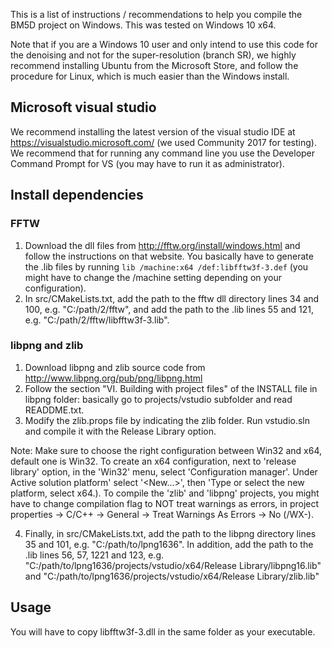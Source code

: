 This is a list of instructions / recommendations to help you compile the BM5D project on Windows.
This was tested on Windows 10 x64.

Note that if you are a Windows 10 user and only intend to use this code for the denoising and not for the super-resolution (branch SR), we highly recommend installing Ubuntu from the Microsoft Store, and follow the procedure for Linux, which is much easier than the Windows install.

## Microsoft visual studio
We recommend installing the latest version of the visual studio IDE at https://visualstudio.microsoft.com/ (we used Community 2017 for testing).
We recommend that for running any command line you use the Developer Command Prompt for VS (you may have to run it as administrator).

## Install dependencies

### FFTW
1) Download the dll files from http://fftw.org/install/windows.html and follow the instructions on that website. You basically have to generate the .lib files by running `lib /machine:x64 /def:libfftw3f-3.def` (you might have to change the /machine setting depending on your configuration). 
2) In src/CMakeLists.txt, add the path to the fftw dll directory lines 34 and 100, e.g. "C:/path/2/fftw", and add the path to the .lib lines 55 and 121, e.g. "C:/path/2/fftw/libfftw3f-3.lib".

### libpng and zlib
1) Download libpng and zlib source code from http://www.libpng.org/pub/png/libpng.html
2) Follow the section "VI. Building with project files" of the INSTALL file in libpng folder: basically go to projects/vstudio subfolder and read READDME.txt.
3) Modify the zlib.props file by indicating the zlib folder. Run vstudio.sln and compile it with the Release Library option.

Note: Make sure to choose the right configuration between Win32 and x64, default one is Win32. To create an x64 configuration, next to 'release library' option, in the 'Win32' menu, select 'Configuration manager'. Under Active solution platform' select '<New...>', then 'Type or select the new platform, select x64.). 
To compile the 'zlib' and 'libpng' projects, you might have to change compilation flag to NOT treat warnings as errors, in project properties -> C/C++ -> General -> Treat Warnings As Errors -> No (/WX-).
	
4) Finally, in src/CMakeLists.txt, add the path to the libpng directory lines 35 and 101, e.g. "C:/path/to/lpng1636". In addition, add the path to the .lib lines 56, 57, 1221 and 123, e.g. "C:/path/to/lpng1636/projects/vstudio/x64/Release Library/libpng16.lib" and "C:/path/to/lpng1636/projects/vstudio/x64/Release Library/zlib.lib"

## Usage
You will have to copy libfftw3f-3.dll in the same folder as your executable.
	
	

